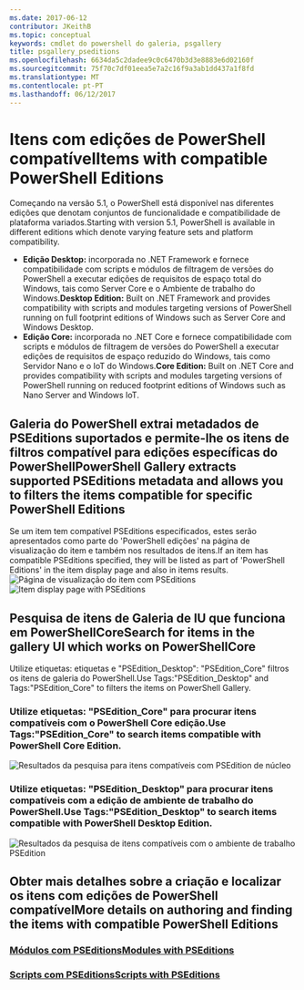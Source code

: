 ```yaml
---
ms.date: 2017-06-12
contributor: JKeithB
ms.topic: conceptual
keywords: cmdlet do powershell do galeria, psgallery
title: psgallery_pseditions
ms.openlocfilehash: 6634da5c2dadee9c0c6470b3d3e8883e6d02160f
ms.sourcegitcommit: 75f70c7df01eea5e7a2c16f9a3ab1dd437a1f8fd
ms.translationtype: MT
ms.contentlocale: pt-PT
ms.lasthandoff: 06/12/2017
---
```

# <a name="items-with-compatible-powershell-editions"></a><span data-ttu-id="cbf2a-103">Itens com edições de PowerShell compatível</span><span class="sxs-lookup"><span data-stu-id="cbf2a-103">Items with compatible PowerShell Editions</span></span>
<span data-ttu-id="cbf2a-104">Começando na versão 5.1, o PowerShell está disponível nas diferentes edições que denotam conjuntos de funcionalidade e compatibilidade de plataforma variados.</span><span class="sxs-lookup"><span data-stu-id="cbf2a-104">Starting with version 5.1, PowerShell is available in different editions which denote varying feature sets and platform compatibility.</span></span>

- <span data-ttu-id="cbf2a-105">**Edição Desktop:** incorporada no .NET Framework e fornece compatibilidade com scripts e módulos de filtragem de versões do PowerShell a executar edições de requisitos de espaço total do Windows, tais como Server Core e o Ambiente de trabalho do Windows.</span><span class="sxs-lookup"><span data-stu-id="cbf2a-105">**Desktop Edition:** Built on .NET Framework and provides compatibility with scripts and modules targeting versions of PowerShell running on full footprint editions of Windows such as Server Core and Windows Desktop.</span></span>
- <span data-ttu-id="cbf2a-106">**Edição Core:** incorporada no .NET Core e fornece compatibilidade com scripts e módulos de filtragem de versões do PowerShell a executar edições de requisitos de espaço reduzido do Windows, tais como Servidor Nano e o IoT do Windows.</span><span class="sxs-lookup"><span data-stu-id="cbf2a-106">**Core Edition:** Built on .NET Core and provides compatibility with scripts and modules targeting versions of PowerShell running on reduced footprint editions of Windows such as Nano Server and Windows IoT.</span></span>

## <a name="powershell-gallery-extracts-supported-pseditions-metadata-and-allows-you-to-filters-the-items-compatible-for-specific-powershell-editions"></a><span data-ttu-id="cbf2a-107">Galeria do PowerShell extrai metadados de PSEditions suportados e permite-lhe os itens de filtros compatível para edições específicas do PowerShell</span><span class="sxs-lookup"><span data-stu-id="cbf2a-107">PowerShell Gallery extracts supported PSEditions metadata and allows you to filters the items compatible for specific PowerShell Editions</span></span>

<span data-ttu-id="cbf2a-108">Se um item tem compatível PSEditions especificados, estes serão apresentados como parte do 'PowerShell edições' na página de visualização do item e também nos resultados de itens.</span><span class="sxs-lookup"><span data-stu-id="cbf2a-108">If an item has compatible PSEditions specified, they will be listed as part of 'PowerShell Editions' in the item display page and also in items results.</span></span>
<span data-ttu-id="cbf2a-109">![Página de visualização do item com PSEditions](Images/ItemDisplayPageWithPSEditions.PNG)</span><span class="sxs-lookup"><span data-stu-id="cbf2a-109">![Item display page with PSEditions](Images/ItemDisplayPageWithPSEditions.PNG)</span></span>

## <a name="search-for-items-in-the-gallery-ui-which-works-on-powershellcore"></a><span data-ttu-id="cbf2a-110">Pesquisa de itens de Galeria de IU que funciona em PowerShellCore</span><span class="sxs-lookup"><span data-stu-id="cbf2a-110">Search for items in the gallery UI which works on PowerShellCore</span></span>
<span data-ttu-id="cbf2a-111">Utilize etiquetas: etiquetas e "PSEdition_Desktop": "PSEdition_Core" filtros os itens de galeria do PowerShell.</span><span class="sxs-lookup"><span data-stu-id="cbf2a-111">Use Tags:"PSEdition_Desktop" and Tags:"PSEdition_Core" to filters the items on PowerShell Gallery.</span></span>

### <a name="use-tagspseditioncore-to-search-items-compatible-with-powershell-core-edition"></a><span data-ttu-id="cbf2a-112">Utilize etiquetas: "PSEdition_Core" para procurar itens compatíveis com o PowerShell Core edição.</span><span class="sxs-lookup"><span data-stu-id="cbf2a-112">Use Tags:"PSEdition_Core" to search items compatible with PowerShell Core Edition.</span></span>
![Resultados da pesquisa para itens compatíveis com PSEdition de núcleo](Images/SearchResultsWithPSEditions.PNG)

### <a name="use-tagspseditiondesktop-to-search-items-compatible-with-powershell-desktop-edition"></a><span data-ttu-id="cbf2a-114">Utilize etiquetas: "PSEdition_Desktop" para procurar itens compatíveis com a edição de ambiente de trabalho do PowerShell.</span><span class="sxs-lookup"><span data-stu-id="cbf2a-114">Use Tags:"PSEdition_Desktop" to search items compatible with PowerShell Desktop Edition.</span></span>
![Resultados da pesquisa de itens compatíveis com o ambiente de trabalho PSEdition](Images/SearchResultsWithPSEdition_Desktop.PNG)

## <a name="more-details-on-authoring-and-finding-the-items-with-compatible-powershell-editions"></a><span data-ttu-id="cbf2a-116">Obter mais detalhes sobre a criação e localizar os itens com edições de PowerShell compatível</span><span class="sxs-lookup"><span data-stu-id="cbf2a-116">More details on authoring and finding the items with compatible PowerShell Editions</span></span>
### <a name="modules-with-pseditionspsgetmodulemodulewithpseditionsupportmd"></a>[<span data-ttu-id="cbf2a-117">Módulos com PSEditions</span><span class="sxs-lookup"><span data-stu-id="cbf2a-117">Modules with PSEditions</span></span>](../psget/module/modulewithpseditionsupport.md)
### <a name="scripts-with-pseditionspsgetscriptscriptwithpseditionsupportmd"></a>[<span data-ttu-id="cbf2a-118">Scripts com PSEditions</span><span class="sxs-lookup"><span data-stu-id="cbf2a-118">Scripts with PSEditions</span></span>](../psget/script/scriptwithpseditionsupport.md)

